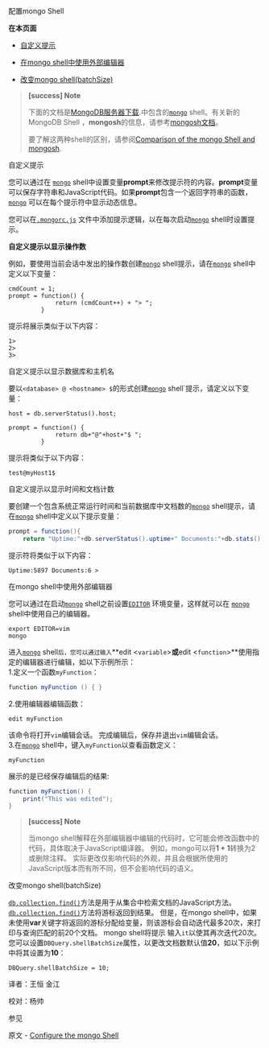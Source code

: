 配置mongo Shell

**在本页面**<br />

* [自定义提示](自定义)

* [在mongo shell中使用外部编辑器](外部编辑器)

* [改变mongo shell(batchSize)](changeSize)

>**[success] Note**
>
>下面的文档是[MongoDB服务器下载](https://www.mongodb.com/try/download/community?tck=docs_server).中包含的[`mongo`](https://docs.mongodb.com/master/reference/program/mongo/bin.mongo) shell。有关新的MongoDB Shell ，**mongosh**的信息，请参考[mongosh文档](https://docs.mongodb.com/mongodb-shell/)。
>
>要了解这两种shell的区别，请参阅[Comparison of the mongo Shell and mongosh](https://docs.mongodb.com/master/mongo/compare-mongosh-mongo).

 <span id="自定义">自定义提示</span>

您可以通过在 [`mongo`](https://docs.mongodb.com/master/reference/program/mongo/bin.mongo)  shell中设置变量**prompt**来修改提示符的内容。**prompt**变量可以保存字符串和JavaScript代码。如果**prompt**包含一个返回字符串的函数，[`mongo`](https://docs.mongodb.com/master/reference/program/mongo/bin.mongo) 可以在每个提示符中显示动态信息。

您可以在[`.mongorc.js`](https://docs.mongodb.com/master/reference/program/mongo/mongo-mongorc-file) 文件中添加提示逻辑，以在每次启动[`mongo`](https://docs.mongodb.com/master/reference/program/mongo/bin.mongo) shell时设置提示。

 **自定义提示以显示操作数**  

例如，要使用当前会话中发出的操作数创建[`mongo`](https://docs.mongodb.com/master/reference/program/mongo/bin.mongo) shell提示，请在[`mongo`](https://docs.mongodb.com/master/reference/program/mongo/bin.mongo) shell中定义以下变量：

```shell
cmdCount = 1;
prompt = function() {
             return (cmdCount++) + "> ";
         }
```

提示将展示类似于以下内容：

```shell
1>
2>
3>
```

 自定义提示以显示数据库和主机名

要以`<database> @ <hostname> $`的形式创建[`mongo`](https://docs.mongodb.com/master/reference/program/mongo/bin.mongo) shell`提示，请定义以下变量：<br />

```shell
host = db.serverStatus().host;

prompt = function() {
             return db+"@"+host+"$ ";
         }
```

提示将类似于以下内容：

```shell
test@myHost1$
```

 自定义提示以显示时间和文档计数

要创建一个包含系统正常运行时间和当前数据库中文档数的[`mongo`](https://docs.mongodb.com/master/reference/program/mongo/bin.mongo)  shell提示，请在[`mongo`](https://docs.mongodb.com/master/reference/program/mongo/bin.mongo)  shell中定义以下提示变量：

```java
prompt = function(){
	return "Uptime:"+db.serverStatus().uptime+" Documents:"+db.stats().objects+" > "; }
```

提示符将类似于以下内容：

```shell
Uptime:5897 Documents:6 >
```

 <span id="外部编辑器">在mongo shell中使用外部编辑器</span>

您可以通过在启动[`mongo`](https://docs.mongodb.com/master/reference/program/mongo/bin.mongo) shell之前设置[`EDITOR`](https://docs.mongodb.com/master/reference/program/mongo/envvar-EDITOR) 环境变量，这样就可以在 [`mongo`](https://docs.mongodb.com/master/reference/program/mongo/bin.mongo)  shell中使用自己的编辑器。

```shell
export EDITOR=vim
mongo
```

进入[`mongo`](https://docs.mongodb.com/master/reference/program/mongo/bin.mongo) shell`后，您可以通过输入`**edit <`variable`>**或**edit <`function`>**使用指定的编辑器进行编辑，如以下示例所示：<br />
1.定义一个函数`myFunction`：

```java
function myFunction () { }
```

2.使用编辑器编辑函数：

```shell
edit myFunction
```

该命令将打开`vim`编辑会话。 完成编辑后，保存并退出`vim`编辑会话。<br />
3.在[`mongo`](https://docs.mongodb.com/master/reference/program/mongo/bin.mongo) shell中，键入`myFunction`以查看函数定义：


```shell
myFunction
```

展示的是已经保存编辑后的结果:

```java
function myFunction() { 
	print("This was edited");
}
```

> **[success] Note**
>
> 当mongo shell解释在外部编辑器中编辑的代码时，它可能会修改函数中的代码，具体取决于JavaScript编译器。 例如，mongo可以将**1 + 1**转换为2或删除注释。 实际更改仅影响代码的外观，并且会根据所使用的JavaScript版本而有所不同，但不会影响代码的语义。

 <span id="changeSize">改变mongo shell(batchSize)</span>

[`db.collection.find()`](https://docs.mongodb.com/master/reference/method/db.collection.find/db.collection.find)方法是用于从集合中检索文档的JavaScript方法。[`db.collection.find()`](https://docs.mongodb.com/master/reference/method/db.collection.find/db.collection.find)方法将游标返回到结果。
 但是，在mongo shell中，如果未使用**var**关键字将返回的游标分配给变量，则该游标会自动迭代最多20次，来打印与查询匹配的前20个文档。  mongo shell将提示 输入`it`以使其再次迭代20次。
 您可以设置`DBQuery.shellBatchSize`属性，以更改文档数默认值**20**，如以下示例中将其设置为**10**：

```shell
DBQuery.shellBatchSize = 10;
```



译者：王恒 金江

校对：杨帅


 参见

原文 - [Configure the mongo Shell]( https://docs.mongodb.com/manual/tutorial/configure-mongo-shell/ )

